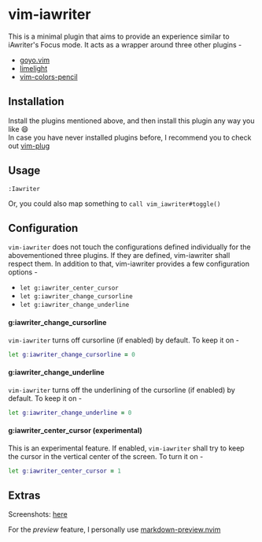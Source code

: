 # vim-iawriter
This is a minimal plugin that aims to provide an experience similar to iAwriter's Focus mode. It acts as a wrapper around three other plugins -
* [goyo.vim](https://github.com/junegunn/goyo.vim)
* [limelight](https://github.com/junegunn/limelight.vim)
* [vim-colors-pencil](https://github.com/reedes/vim-colors-pencil)

## Installation
Install the plugins mentioned above, and then install this plugin any way you like :smile: <br/>
In case you have never installed plugins before, I recommend you to check out [vim-plug](https://github.com/junegunn/vim-plug)

## Usage
`:Iawriter`

Or, you could also map something to `call vim_iawriter#toggle()`

## Configuration
`vim-iawriter` does not touch the configurations defined individually for the abovementioned three plugins. If they are defined, vim-iawriter shall respect them.
In addition to that, vim-iawriter provides a few configuration options -
* `let g:iawriter_center_cursor`
* `let g:iawriter_change_cursorline`
* `let g:iawriter_change_underline`

#### g:iawriter_change_cursorline
`vim-iawriter` turns off cursorline (if enabled) by default. To keep it on -
```zsh
let g:iawriter_change_cursorline = 0
```

#### g:iawriter_change_underline
`vim-iawriter` turns off the underlining of the cursorline (if enabled) by default. To keep it on -
```zsh
let g:iawriter_change_underline = 0
```

#### g:iawriter_center_cursor (experimental)
This is an experimental feature. If enabled, `vim-iawriter` shall try to keep the cursor in the vertical center of the screen. To turn it on -
```zsh
let g:iawriter_center_cursor = 1
```


## Extras
Screenshots: [here](https://github.com/subnut/vim-iawriter/issues/2)

For the _preview_ feature, I personally use [markdown-preview.nvim](https://github.com/iamcco/markdown-preview.nvim)
